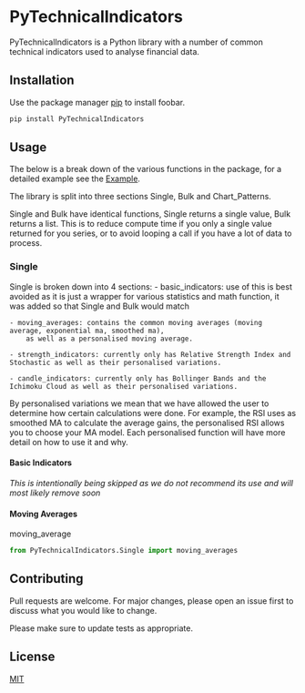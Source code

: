 # PyTechnicalIndicators

PyTechnicalIndicators is a Python library with a number of common technical indicators used to analyse financial data.

## Installation

Use the package manager [pip](https://pip.pypa.io/en/stable/) to install foobar.

```bash
pip install PyTechnicalIndicators
```

## Usage

The below is a break down of the various functions in the package, for a detailed example see the [Example]().

The library is split into three sections Single, Bulk and Chart_Patterns.

Single and Bulk have identical functions, Single returns a single value, Bulk returns a list. This is to reduce compute
time if you only a single value returned for you series, or to avoid looping a call if you have a lot of data to process.

### Single

Single is broken down into 4 sections:
    - basic_indicators: use of this is best avoided as it is just a wrapper for various statistics and math function,
        it was added so that Single and Bulk would match

    - moving_averages: contains the common moving averages (moving average, exponential ma, smoothed ma),
        as well as a personalised moving average.

    - strength_indicators: currently only has Relative Strength Index and Stochastic as well as their personalised variations.

    - candle_indicators: currently only has Bollinger Bands and the Ichimoku Cloud as well as their personalised variations.

By personalised variations we mean that we have allowed the user to determine how certain calculations were done.
For example, the RSI uses as smoothed MA to calculate the average gains, the personalised RSI allows you to choose your
MA model. Each personalised function will have more detail on how to use it and why.

#### Basic Indicators

_This is intentionally being skipped as we do not recommend its use and will most likely remove soon_

#### Moving Averages

moving_average

```python
from PyTechnicalIndicators.Single import moving_averages


```

## Contributing
Pull requests are welcome. For major changes, please open an issue first to discuss what you would like to change.

Please make sure to update tests as appropriate.

## License
[MIT](https://choosealicense.com/licenses/mit/)
